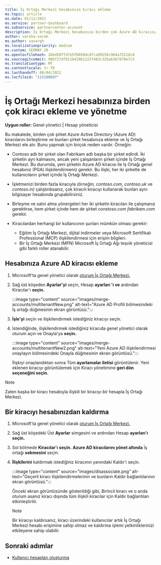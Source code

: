 ```yaml
---
title: İş Ortağı Merkezi hesabınıza kiracı ekleme
ms.topic: article
ms.date: 01/11/2021
ms.service: partner-dashboard
ms.subservice: partnercenter-account
description: İş Ortağı Merkezi hesabınıza birden çok Azure AD kiracısı ekleme, birleştirme veya yönetme hakkında bilgi edinin ve bunu neden yapmak gerektiryebilirsiniz?
author: varsha-sarah
ms.author: vavargh
ms.localizationpriority: medium
ms.custom: SEOMAY.20
ms.openlocfilehash: 2bb4507fd7e5f60584c8fca99256c964a7521dc8
ms.sourcegitcommit: 90bf27df911b428b1222f483c32ba6367870e7c5
ms.translationtype: MT
ms.contentlocale: tr-TR
ms.lasthandoff: 08/04/2021
ms.locfileid: "115100697"
---
```

# <a name="add-and-manage-multiple-tenants-in-your-partner-center-account"></a>İş Ortağı Merkezi hesabınıza birden çok kiracı ekleme ve yönetme


**Uygun roller:** Genel yönetici | Hesap yöneticisi

Bu makalede, birden çok şirket Azure Active Directory (Azure AD) kiracılarını birleştirme ve bunları şirket hesabınıza ekleme ve İş Ortağı Merkezi ele alır. Bunu yapmak için birçok neden vardır. Örneğin:

- Contoso adlı bir şirket olan Fabrikam adlı başka bir şirket edindi. İki şirketin ayrı kalmasını, ancak yeni çalışanların şirket içinde İş Ortağı Merkezi. Bu durumda, yeni şirketin Azure AD kiracısı ile İş Ortağı genel hesabınız (PGA) ilişkilendirmeniz gerekir. Bu ilişki, her iki şirkette de kullanıcıların şirket içinde İş Ortağı Merkezi.

- İşletmenizi birden fazla kiracıyla *(örneğin, contoso.com*, *contoso.uk* ve *contoso.in)* çalıştırdısanız, çok kiracılı kiracıyı kullanarak bunları aynı bilgisayar hesabında grupabilirsiniz.

- Birleşme ve satın alma yönergeleri her iki şirketin kiracıları ile çalışmanız gerektirse, hem şirket içinde hem de şirket *constoso.com* *fabrikam.com* gerekir.

- Kiracılardan herhangi bir kullanıcının şunları mümkün olması gerekir:
    * Eğitim İş Ortağı Merkezi, dijital indirmeler veya Microsoft Sertifikalı Professional (MCP) ilişkilendirmesi için erişim bilgileri.
    * Bir İş Ortağı Merkezi (MPN) Microsoft İş Ortağı Ağı teşvik yöneticisi gibi farklı roller atanabilir.

## <a name="add-an-azure-ad-tenant-to-your-account"></a>Hesabınıza Azure AD kiracısı ekleme

1. Microsoft'ta genel yönetici olarak [oturum İş Ortağı Merkezi.](https://partner.microsoft.com/dashboard)

1. Sağ üst köşeden **Ayarlar'yi** seçin, Hesap **ayarları 'ı ve** ardından Kiracılar'ı **seçin.**
 
   :::image type="content" source="images/merge-accounts/multitenantNew.png" alt-text="Azure AD Profili bölmesindeki İş ortağı düğmesinin ekran görüntüsü."::: 

1. **İşle'yi** seçin ve ilişkilendirmek istediğiniz kiracıyı seçin.

1. İstendiğinde, ilişkilendirmek istediğiniz kiracıda genel yönetici olarak oturum açın ve Onayla'ya **seçin.** 

   :::image type="content" source="images/merge-accounts/multitenantNew2.png" alt-text="Yeni Azure AD ilişkilendirmesi onaylayın bölmesindeki Onayla düğmesinin ekran görüntüsü."::: 

   İlişkiyi onaylandıktan sonra Tüm **ayarlamalar iletisi** görüntülenir. Yeni eklenen kiracıyı görüntülemek için Kiracı yönetimine **geri dön seçeneğini seçin.** 
 
>[!NOTE]
>Zaten başka bir kiracı hesabıyla ilişkili bir kiracıyı bir hesapla İş Ortağı Merkezi.


## <a name="remove-a-tenant-from-your-account"></a>Bir kiracıyı hesabınızdan kaldırma
 
1. Microsoft'ta genel yönetici olarak [oturum İş Ortağı Merkezi.](https://partner.microsoft.com/dashboard)

1. Sağ üst köşedeki Üst **Ayarlar** simgesini ve ardından Hesap **ayarları'ı seçin.**

1. Sol bölmede **Kiracılar'ı seçin.** **Azure AD kiracılarını yönet altında** İş ortağı **sekmesini** seçin.
 
1. **İlişkilerini** kaldırmak istediğiniz kiracının yanındaki Kaldır'ı seçin.

   :::image type="content" source="images/disassociate.png" alt-text="Geçerli kiracı ilişkilendirmelerinin ve bunların Kaldır bağlantılarının ekran görüntüsü.":::

   Önceki ekran görüntüsünde gösterildiği  gibi, Birincil kiracı ve o anda oturum asanız kiracı dışında tüm ilişkili kiracılar için Kaldır bağlantıları etkinleştirilir. 

   > [!NOTE]   
   > Bir kiracıyı kaldırsanız, kiracı üzerindeki kullanıcılar artık İş Ortağı Merkezi hesabı erişimine sahip olmaz ve kaldırma işlemi yetkinliklerinizi etkileyene sahip olabilir. 

## <a name="next-steps"></a>Sonraki adımlar

- [Kullanıcı hesapları oluşturma](create-user-accounts-and-set-permissions.md)






